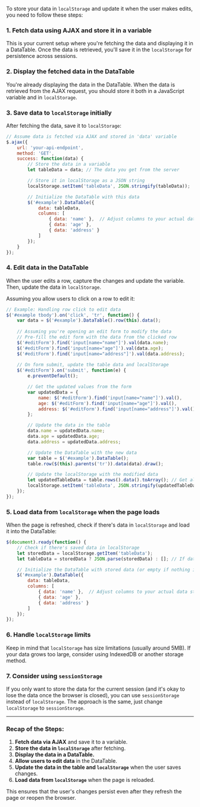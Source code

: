 To store your data in `localStorage` and update it when the user makes edits, you need to follow these steps:

### 1. **Fetch data using AJAX and store it in a variable**
   This is your current setup where you're fetching the data and displaying it in a DataTable. Once the data is retrieved, you'll save it in the `localStorage` for persistence across sessions.

### 2. **Display the fetched data in the DataTable**
   You're already displaying the data in the DataTable. When the data is retrieved from the AJAX request, you should store it both in a JavaScript variable and in `localStorage`.

### 3. **Save data to `localStorage` initially**
   After fetching the data, save it to `localStorage`:

```javascript
// Assume data is fetched via AJAX and stored in 'data' variable
$.ajax({
    url: 'your-api-endpoint',
    method: 'GET',
    success: function(data) {
        // Store the data in a variable
        let tableData = data; // The data you get from the server

        // Store it in localStorage as a JSON string
        localStorage.setItem('tableData', JSON.stringify(tableData));

        // Initialize the DataTable with this data
        $('#example').DataTable({
            data: tableData,
            columns: [
                { data: 'name' },  // Adjust columns to your actual data structure
                { data: 'age' },
                { data: 'address' }
            ]
        });
    }
});
```

### 4. **Edit data in the DataTable**
   When the user edits a row, capture the changes and update the variable. Then, update the data in `localStorage`.

   Assuming you allow users to click on a row to edit it:

```javascript
// Example: Handling row click to edit data
$('#example tbody').on('click', 'tr', function() {
    var data = $('#example').DataTable().row(this).data();
    
    // Assuming you're opening an edit form to modify the data
    // Pre-fill the edit form with the data from the clicked row
    $('#editForm').find('input[name="name"]').val(data.name);
    $('#editForm').find('input[name="age"]').val(data.age);
    $('#editForm').find('input[name="address"]').val(data.address);
    
    // On form submit, update the table data and localStorage
    $('#editForm').on('submit', function(e) {
        e.preventDefault();

        // Get the updated values from the form
        var updatedData = {
            name: $('#editForm').find('input[name="name"]').val(),
            age: $('#editForm').find('input[name="age"]').val(),
            address: $('#editForm').find('input[name="address"]').val()
        };

        // Update the data in the table
        data.name = updatedData.name;
        data.age = updatedData.age;
        data.address = updatedData.address;

        // Update the DataTable with the new data
        var table = $('#example').DataTable();
        table.row($(this).parents('tr')).data(data).draw();

        // Update the localStorage with the modified data
        let updatedTableData = table.rows().data().toArray(); // Get all rows of data
        localStorage.setItem('tableData', JSON.stringify(updatedTableData));
    });
});
```

### 5. **Load data from `localStorage` when the page loads**
   When the page is refreshed, check if there's data in `localStorage` and load it into the DataTable:

```javascript
$(document).ready(function() {
    // Check if there's saved data in localStorage
    let storedData = localStorage.getItem('tableData');
    let tableData = storedData ? JSON.parse(storedData) : []; // If data exists, parse it; else, default to an empty array

    // Initialize the DataTable with stored data (or empty if nothing in localStorage)
    $('#example').DataTable({
        data: tableData,
        columns: [
            { data: 'name' },  // Adjust columns to your actual data structure
            { data: 'age' },
            { data: 'address' }
        ]
    });
});
```

### 6. **Handle `localStorage` limits**
   Keep in mind that `localStorage` has size limitations (usually around 5MB). If your data grows too large, consider using IndexedDB or another storage method.

### 7. **Consider using `sessionStorage`**
   If you only want to store the data for the current session (and it's okay to lose the data once the browser is closed), you can use `sessionStorage` instead of `localStorage`. The approach is the same, just change `localStorage` to `sessionStorage`.

---

### Recap of the Steps:
1. **Fetch data via AJAX** and save it to a variable.
2. **Store the data in `localStorage`** after fetching.
3. **Display the data in a DataTable.**
4. **Allow users to edit data** in the DataTable.
5. **Update the data in the table and `localStorage`** when the user saves changes.
6. **Load data from `localStorage`** when the page is reloaded.

This ensures that the user's changes persist even after they refresh the page or reopen the browser.
